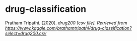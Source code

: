# drug-classification

Pratham Tripathi. (2020). <i>drug200<i> [csv file]. Retrieved from https://www.kaggle.com/prathamtripathi/drug-classification?select=drug200.csv
